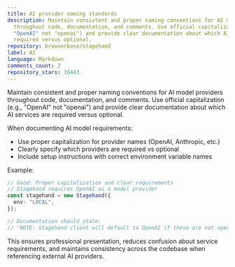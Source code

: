 ```yaml
---
title: AI provider naming standards
description: Maintain consistent and proper naming conventions for AI model providers
  throughout code, documentation, and comments. Use official capitalization (e.g.,
  "OpenAI" not "openai") and provide clear documentation about which AI services are
  required versus optional.
repository: browserbase/stagehand
label: AI
language: Markdown
comments_count: 2
repository_stars: 16443
---
```


Maintain consistent and proper naming conventions for AI model providers throughout code, documentation, and comments. Use official capitalization (e.g., "OpenAI" not "openai") and provide clear documentation about which AI services are required versus optional.

When documenting AI model requirements:
- Use proper capitalization for provider names (OpenAI, Anthropic, etc.)
- Clearly specify which providers are required vs optional
- Include setup instructions with correct environment variable names

Example:
```typescript
// Good: Proper capitalization and clear requirements
// Stagehand requires OpenAI as a model provider
const stagehand = new Stagehand({
  env: "LOCAL",
});

// Documentation should state:
// "NOTE: Stagehand client will default to OpenAI if these are not specified"
```

This ensures professional presentation, reduces confusion about service requirements, and maintains consistency across the codebase when referencing external AI providers.